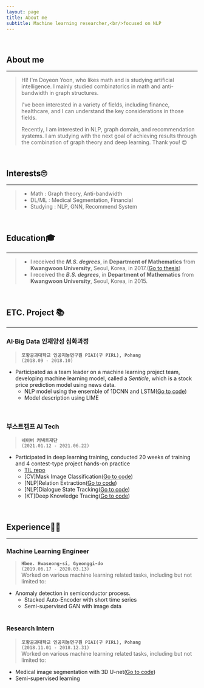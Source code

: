 ```yaml
---
layout: page
title: About me
subtitle: Machine learning researcher,<br/>focused on NLP
---
```

<br/>

## About me

---

> HI! I'm Doyeon Yoon, who likes math and is studying artificial intelligence. I mainly studied combinatorics in math and anti-bandwidth in graph structures.
>
> I've been interested in a variety of fields, including finance, healthcare, and I can understand the key considerations in those fields.
>
> Recently, I am interested in NLP, graph domain, and recommendation systems. I am studying with the next goal of achieving results through the combination of graph theory and deep learning. 
> Thank you! 😍

<br/>

## Interests🙄

---

> - Math : Graph theory, Anti-bandwidth
> - DL/ML : Medical Segmentation, Financial
> - Studying : NLP, GNN, Recommend System

<br/>

## Education🎓
 
---

> - I received the ***M.S. degrees***, in **Department of Mathematics** from **Kwangwoon University**, Seoul, Korea, in 2017.([Go to thesis](http://www.riss.kr/link?id=T14494628))
> - I received the ***B.S. degrees***, in **Department of Mathematics** from **Kwangwoon University**, Seoul, Korea, in 2015.

<br/>

## ETC. Project 📚

---

### AI·Big Data 인재양성 심화과정

> **`포항공과대학교 인공지능연구원 PIAI(구 PIRL), Pohang`**  
> `(2018.09 - 2018.10)`    
- Participated as a team leader on a machine learning project team, developing machine learning model, called a *Senticle*, which is a stock price prediction model using news data.
    - NLP model using the ensemble of 1DCNN and LSTM([Go to code](https://www.github.com/ydy8989/senticle-proj))
    - Model description using LIME

<br/>

### 부스트캠프 AI Tech

> **`네이버 커넥트재단`**  
> `(2021.01.12 - 2021.06.22)`    

- Participated in deep learning training, conducted 20 weeks of training and 4 contest-type project hands-on practice
	- [TIL repo](https://github.com/ydy8989/boostcamp)
	- [CV]Mask Image Classification([Go to code](https://github.com/bcaitech1/p1-img-ydy8989))
	- [NLP]Relation Extraction([Go to code](https://github.com/bcaitech1/p2-klue-ydy8989))
	- [NLP]Dialogue State Tracking([Go to code](https://github.com/bcaitech1/p3-dst-teamed-st))
	- [KT]Deep Knowledge Tracing([Go to code](https://github.com/bcaitech1/p4-dkt-decayt))

<br/>

## Experience👨‍💻

---

### Machine Learning Engineer

> **`Hbee. Hwaseong-si, Gyeonggi-do`**     
> `(2019.06.17 - 2020.03.13)`  
Worked on various machine learning related tasks, including but not limited to:
- Anomaly detection in semiconductor process. 
  - Stacked Auto-Encoder with short time series
  - Semi-supervised GAN with image data
  <br/>

### Research Intern

> **`포항공과대학교 인공지능연구원 PIAI(구 PIRL), Pohang`**  
> `(2018.11.01 - 2018.12.31)`  
Worked on various machine learning related tasks, including but not limited to:
- Medical image segmentation with 3D U-net([Go to code](https://www.github.com/ydy8989/Cardiac_Segmentation))
- Semi-supervised learning

<br/>

